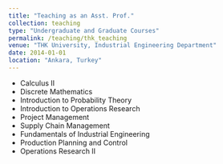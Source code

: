 ```yaml
---
title: "Teaching as an Asst. Prof."
collection: teaching
type: "Undergraduate and Graduate Courses"
permalink: /teaching/thk_teaching
venue: "THK University, Industrial Engineering Department"
date: 2014-01-01
location: "Ankara, Turkey"
---
```


  * Calculus II
  * Discrete Mathematics
  * Introduction to Probability Theory
  * Introduction to Operations Research
  * Project Management
  * Supply Chain Management
  * Fundamentals of Industrial Engineering
  * Production Planning and Control
  * Operations Research II
